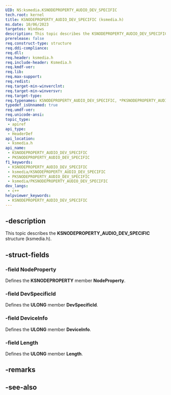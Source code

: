 ```yaml
---
UID: NS:ksmedia.KSNODEPROPERTY_AUDIO_DEV_SPECIFIC
tech.root: kernel
title: KSNODEPROPERTY_AUDIO_DEV_SPECIFIC (ksmedia.h)
ms.date: 10/06/2023
targetos: Windows
description: This topic describes the KSNODEPROPERTY_AUDIO_DEV_SPECIFIC structure (ksmedia.h).
prerelease: false
req.construct-type: structure
req.ddi-compliance: 
req.dll: 
req.header: ksmedia.h
req.include-header: Ksmedia.h
req.kmdf-ver: 
req.lib: 
req.max-support: 
req.redist: 
req.target-min-winverclnt: 
req.target-min-winversvr: 
req.target-type: 
req.typenames: KSNODEPROPERTY_AUDIO_DEV_SPECIFIC, *PKSNODEPROPERTY_AUDIO_DEV_SPECIFIC
typedef_isUnnamed: true
req.umdf-ver: 
req.unicode-ansi: 
topic_type:
 - apiref
api_type:
 - HeaderDef
api_location:
 - ksmedia.h
api_name:
 - KSNODEPROPERTY_AUDIO_DEV_SPECIFIC
 - PKSNODEPROPERTY_AUDIO_DEV_SPECIFIC
f1_keywords:
 - KSNODEPROPERTY_AUDIO_DEV_SPECIFIC
 - ksmedia/KSNODEPROPERTY_AUDIO_DEV_SPECIFIC
 - PKSNODEPROPERTY_AUDIO_DEV_SPECIFIC
 - ksmedia/PKSNODEPROPERTY_AUDIO_DEV_SPECIFIC
dev_langs:
 - c++
helpviewer_keywords:
 - KSNODEPROPERTY_AUDIO_DEV_SPECIFIC
---
```


## -description

This topic describes the **KSNODEPROPERTY_AUDIO_DEV_SPECIFIC** structure (ksmedia.h).

## -struct-fields

### -field NodeProperty

Defines the **KSNODEPROPERTY** member **NodeProperty**.

### -field DevSpecificId

Defines the **ULONG** member **DevSpecificId**.

### -field DeviceInfo

Defines the **ULONG** member **DeviceInfo**.

### -field Length

Defines the **ULONG** member **Length**.

## -remarks

## -see-also
